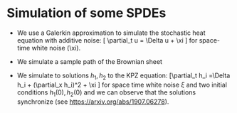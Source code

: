 # Simulation of some SPDEs


- We use a Galerkin approximation to simulate the stochastic heat equation with
  additive noise:
  \[ \partial_t u = \Delta u + \xi \]
  for space-time white noise \(\xi\).

- We simulate a sample path of the Brownian sheet

- We simulate to solutions $h_1, h_2$ to the KPZ equation:
  \[\partial_t h_i =\Delta h_i + (\partial_x h_i)^2 + \xi \]
  for space time white noise $\xi$ and two initial conditions $h_1(0), h_2(0)$
  and we can observe that the solutions synchronize (see
  https://arxiv.org/abs/1907.06278).


